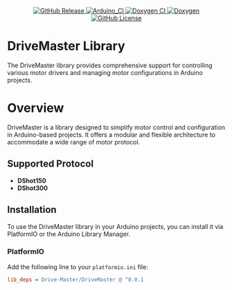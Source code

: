 <p align="center">
    <a href="https://github.com/Witty-Wizard/DriveMaster/releases">
        <img src="https://img.shields.io/github/v/release/Witty-Wizard/DriveMaster" alt="GitHub Release">
    </a>
    <a href="https://github.com/Witty-Wizard/DriveMaster/actions/workflows/arduinio_ci.yaml">
    <img src="https://github.com/Witty-Wizard/DriveMaster/actions/workflows/arduinio_ci.yaml/badge.svg" alt="Arduino_CI">
    </a>
    <a href="https://github.com/Witty-Wizard/DriveMaster/actions/workflows/main.yaml">
        <img src="https://github.com/Witty-Wizard/DriveMaster/actions/workflows/main.yaml/badge.svg" alt="Doxygen CI">
    </a>
    <a href="https://witty-wizard.github.io/DriveMaster/">
        <img src="https://img.shields.io/badge/-Doxygen-2C4AA8?style=flat&logo=doxygen&logoColor=white" alt="Doxygen">
    </a>
    <a href="https://www.gnu.org/licenses/gpl-3.0.html">
        <img src="https://img.shields.io/github/license/Witty-Wizard/DriveMaster" alt="GitHub License">
    </a>
</p>


# DriveMaster Library

The DriveMaster library provides comprehensive support for controlling various motor drivers and managing motor configurations in Arduino projects.

# Overview

DriveMaster is a library designed to simplify motor control and configuration in Arduino-based projects. It offers a modular and flexible architecture to accommodate a wide range of motor protocol.

## Supported Protocol

- **DShot150**
- **DShot300**

## Installation

To use the DriveMaster library in your Arduino projects, you can install it via PlatformIO or the Arduino Library Manager.

### PlatformIO

Add the following line to your `platformio.ini` file:

```ini
lib_deps = Drive-Master/DriveMaster @ ^0.0.1
